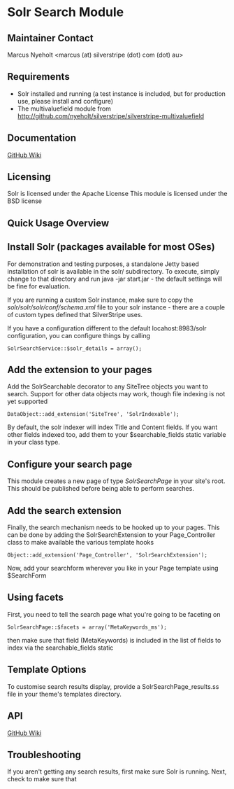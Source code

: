 Solr Search Module
==================

Maintainer Contact
------------------
Marcus Nyeholt
<marcus (at) silverstripe (dot) com (dot) au>

Requirements
------------

* Solr installed and running (a test instance is included, but for production
use, please install and configure)
* The multivaluefield module from http://github.com/nyeholt/silverstripe/silverstripe-multivaluefield

Documentation
-------------
[GitHub Wiki](http://wiki.github.com/nyeholt/silverstripe-solr)

Licensing
-----------------------------------------------
Solr is licensed under the Apache License
This module is licensed under the BSD license

Quick Usage Overview
-----------------------------------------------

## Install Solr (packages available for most OSes)

For demonstration and testing purposes, a standalone Jetty based
installation of solr is available in the solr/ subdirectory. To execute,
simply change to that directory and run java -jar start.jar - the default
settings will be fine for evaluation.

If you are running a custom Solr instance, make sure to copy the
*solr/solr/solr/conf/schema.xml* file to your solr instance - there are
a couple of custom types defined that SilverStripe uses. 

If you have a configuration different to the default locahost:8983/solr
configuration, you can configure things by calling

`SolrSearchService::$solr_details = array();`

## Add the extension to your pages

Add the SolrSearchable decorator to any SiteTree objects you want to search.
Support for other data objects may work, though file indexing is not yet
supported

	DataObject::add_extension('SiteTree', 'SolrIndexable');

By default, the solr indexer will index Title and Content fields. If you want
other fields indexed too, add them to your $searchable_fields static
variable in your class type. 

## Configure your search page

This module creates a new page of type _SolrSearchPage_ in your site's root.
This should be published before being able to perform searches.

## Add the search extension

Finally, the search mechanism needs to be hooked up to your pages. This can be done
by adding the SolrSearchExtension to your Page_Controller class to make available
the various template hooks

	Object::add_extension('Page_Controller', 'SolrSearchExtension');

Now, add your searchform wherever you like in your Page template using $SearchForm


## Using facets

First, you need to tell the search page what you're going to be faceting on

	SolrSearchPage::$facets = array('MetaKeywords_ms');

then make sure that field (MetaKeywords) is included in the list of fields to
index via the searchable_fields static

Template Options
----------------

To customise search results display, provide a SolrSearchPage_results.ss
file in your theme's templates directory. 

API
---

[GitHub Wiki](http://wiki.github.com/nyeholt/silverstripe-solr)


Troubleshooting
---------------

If you aren't getting any search results, first make sure Solr is running. Next, check to make sure that
